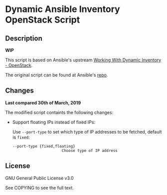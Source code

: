 # Dynamic Ansible Inventory OpenStack Script

## Description

**WIP**

This script is based on Ansible's upstream [Working With Dynamic Inventory - OpenStack](https://docs.ansible.com/ansible/latest/user_guide/intro_dynamic_inventory.html#inventory-script-example-openstack).

The original script can be found at Ansible's [repo](https://github.com/ansible/ansible/blob/devel/contrib/inventory/openstack_inventory.py).

## Changes

**Last compared 30th of March, 2019**

The modified script containts the following changes:
* Support floating IPs instead of fixed IPs:

  Use `--port-type` to set which type of IP addresses to be fetched, default is `fixed`:
  ```
  --port-type {fixed,floating}
                        Choose type of IP address
  ```

## License

GNU General Public License v3.0

See COPYING to see the full text.